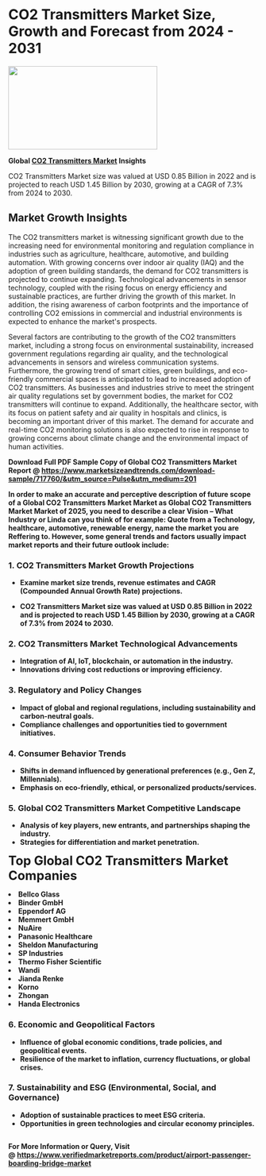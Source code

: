 <H1>CO2 Transmitters Market Size, Growth and Forecast from 2024 - 2031</H1><img class="aligncenter size-medium wp-image-584254" src="https://thirdeyenews.in/wp-content/uploads/2024/09/Global-Market-Research-300x168.jpeg" alt="" width="300" height="168" /><p><strong>Global&nbsp;<a href="https://www.marketsizeandtrends.com/download-sample/717760/&amp;utm_source=Pulse&amp;utm_medium=201">CO2 Transmitters Market</a> Insights</strong></p><p>CO2 Transmitters Market size was valued at USD 0.85 Billion in 2022 and is projected to reach USD 1.45 Billion by 2030, growing at a CAGR of 7.3% from 2024 to 2030.</p><p><h2>Market Growth Insights</h2> <p>The CO2 transmitters market is witnessing significant growth due to the increasing need for environmental monitoring and regulation compliance in industries such as agriculture, healthcare, automotive, and building automation. With growing concerns over indoor air quality (IAQ) and the adoption of green building standards, the demand for CO2 transmitters is projected to continue expanding. Technological advancements in sensor technology, coupled with the rising focus on energy efficiency and sustainable practices, are further driving the growth of this market. In addition, the rising awareness of carbon footprints and the importance of controlling CO2 emissions in commercial and industrial environments is expected to enhance the market's prospects.</p> <p><strong></strong></p> <p>Several factors are contributing to the growth of the CO2 transmitters market, including a strong focus on environmental sustainability, increased government regulations regarding air quality, and the technological advancements in sensors and wireless communication systems. Furthermore, the growing trend of smart cities, green buildings, and eco-friendly commercial spaces is anticipated to lead to increased adoption of CO2 transmitters. As businesses and industries strive to meet the stringent air quality regulations set by government bodies, the market for CO2 transmitters will continue to expand. Additionally, the healthcare sector, with its focus on patient safety and air quality in hospitals and clinics, is becoming an important driver of this market. The demand for accurate and real-time CO2 monitoring solutions is also expected to rise in response to growing concerns about climate change and the environmental impact of human activities.</p> <p><strong></p><p><span class=""><strong>Download Full PDF Sample Copy of Global CO2 Transmitters Market Report</strong> @ <a href="https://www.marketsizeandtrends.com/download-sample/717760/&amp;utm_source=Pulse&amp;utm_medium=201" target="_blank">https://www.marketsizeandtrends.com/download-sample/717760/&amp;utm_source=Pulse&amp;utm_medium=201</a></span></p><p>In order to make an accurate and perceptive description of future scope of a Global&nbsp;CO2 Transmitters Market Market as Global&nbsp;CO2 Transmitters Market Market of 2025, you need to describe a clear Vision &ndash; What Industry or Linda can you think of for example: Quote from a Technology, healthcare, automotive, renewable energy, name the market you are Reffering to. However, some general trends and factors usually impact market reports and their future outlook include:</p><h3>1.&nbsp;<strong>CO2 Transmitters Market Growth Projections</strong></h3><ul><li>Examine market size trends, revenue estimates and CAGR (Compounded Annual Growth Rate) projections.</li><li><p>CO2 Transmitters Market size was valued at USD 0.85 Billion in 2022 and is projected to reach USD 1.45 Billion by 2030, growing at a CAGR of 7.3% from 2024 to 2030.</p></li></ul><h3>2.&nbsp;<strong>CO2 Transmitters Market Technological Advancements</strong></h3><ul><li>Integration of AI, IoT, blockchain, or automation in the industry.</li><li>Innovations driving cost reductions or improving efficiency.</li></ul><h3>3.&nbsp;<strong>Regulatory and Policy Changes</strong></h3><ul><li>Impact of global and regional regulations, including sustainability and carbon-neutral goals.</li><li>Compliance challenges and opportunities tied to government initiatives.</li></ul><h3>4.&nbsp;<strong>Consumer Behavior Trends</strong></h3><ul><li>Shifts in demand influenced by generational preferences (e.g., Gen Z, Millennials).</li><li>Emphasis on eco-friendly, ethical, or personalized products/services.</li></ul><h3>5.&nbsp;<strong>Global CO2 Transmitters Market Competitive Landscape</strong></h3><ul><li>Analysis of key players, new entrants, and partnerships shaping the industry.</li><li>Strategies for differentiation and market penetration.</li></ul><p data-pm-slice="1 1 []"><span style="color: inherit; font-family: inherit; font-size: 25px;">Top Global CO2 Transmitters Market Companies</span></p><div class="" data-test-id=""><p><li>Bellco Glass</li><li> Binder GmbH</li><li> Eppendorf AG</li><li> Memmert GmbH</li><li> NuAire</li><li> Panasonic Healthcare</li><li> Sheldon Manufacturing</li><li> SP Industries</li><li> Thermo Fisher Scientific</li><li> Wandi</li><li> Jianda Renke</li><li> Korno</li><li> Zhongan</li><li> Handa Electronics</li></p></div><h3>6.&nbsp;<strong>Economic and Geopolitical Factors</strong></h3><ul><li>Influence of global economic conditions, trade policies, and geopolitical events.</li><li>Resilience of the market to inflation, currency fluctuations, or global crises.</li></ul><h3>7.&nbsp;<strong>Sustainability and ESG (Environmental, Social, and Governance)</strong></h3><ul><li>Adoption of sustainable practices to meet ESG criteria.</li><li>Opportunities in green technologies and circular economy principles.</li></ul><h2><strong style="font-size: 14px;">For More Information or Query, Visit @&nbsp;</strong><a style="background-color: #ffffff; font-size: 14px;" href="https://www.marketsizeandtrends.com/report/co2-transmitters-market/" target="_blank">https://www.verifiedmarketreports.com/product/airport-passenger-boarding-bridge-market</a></h2>
